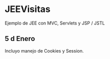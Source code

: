 # JEEVisitas

Ejemplo de JEE con MVC, Servlets y JSP / JSTL

## 5 d Enero

Incluyo manejo de Cookies y Session.
